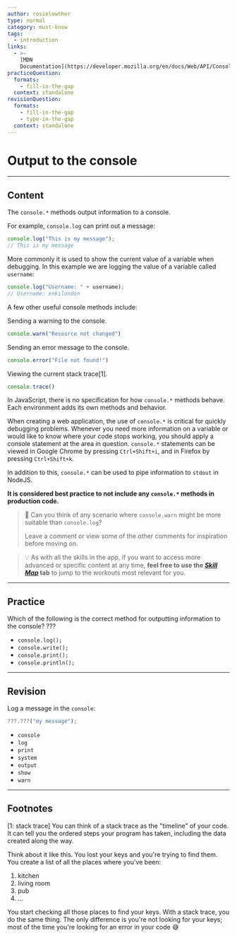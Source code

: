 ```yaml
---
author: rosielowther
type: normal
category: must-know
tags:
  - introduction
links:
  - >-
    [MDN
    Documentation](https://developer.mozilla.org/en/docs/Web/API/Console/log){documentation}
practiceQuestion:
  formats:
    - fill-in-the-gap
  context: standalone
revisionQuestion:
  formats:
    - fill-in-the-gap
    - type-in-the-gap
  context: standalone
---
```


# Output to the console 


---

## Content

The `console.*` methods output information to a console.

For example, `console.log` can print out a message:

```js
console.log("This is my message");
// This is my message
```

More commonly it is used to show the current value of a variable when debugging. In this example we are logging the value of a variable called `username`:

```js
console.log("Username: " + username);
// Username: enkilondon
```

A few other useful console methods include:

Sending a warning to the console.

```js
console.warn("Resource not changed")
```

Sending an error message to the console.

```js
console.error("File not found!")
```

Viewing the current stack trace[1].

```js
console.trace()
```

In JavaScript, there is no specification for how `console.*` methods behave. Each environment adds its own methods and behavior.

When creating a web application, the use of `console.*` is critical for quickly debugging problems. Whenever you need more information on a variable or would like to know where your code stops working, you should apply a console statement at the area in question. `console.*` statements can be viewed in Google Chrome by pressing `Ctrl+Shift+i`, and in Firefox by pressing `Ctrl+Shift+k`.

In addition to this, `console.*` can be used to pipe information to `stdout` in NodeJS.

**It is considered best practice to not include any `console.*` methods in production code.**


> 🤔 Can you think of any scenario where `console.warn` might be more suitable than `console.log`?
>
> Leave a comment or view some of the other comments for inspiration before moving on.


> 💡 As with all the skills in the app, if you want to access more advanced or specific content at any time, **feel free to use the [*Skill Map*](https://app.enki.com/skill/selection) tab** to jump to the workouts most relevant for you.


---

## Practice

Which of the following is the correct method for outputting information to the console? ???

- `console.log();`
- `console.write();`
- `console.print();`
- `console.println();`


---

## Revision

Log a message in the `console`:

```javascript
???.???("my message");
```

- `console`
- `log`
- `print`
- `system`
- `output`
- `show`
- `warn`
 
---

## Footnotes

[1: stack trace]
You can think of a stack trace as the "timeline" of your code. It can tell you the ordered steps your program has taken, including the data created along the way.

Think about it like this. You lost your keys and you're trying to find them. You create a list of all the places where you've been:

1. kitchen
2. living room
3. pub
4. ...

You start checking all those places to find your keys. With a stack trace, you do the same thing. The only difference is you're not looking for your keys; most of the time you're looking for an error in your code 😅
